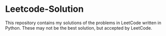 # Leetcode-Solution
This repository contains my solutions of the problems in LeetCode written in Python. These may not be the best solution, but accepted by  LeetCode. 
